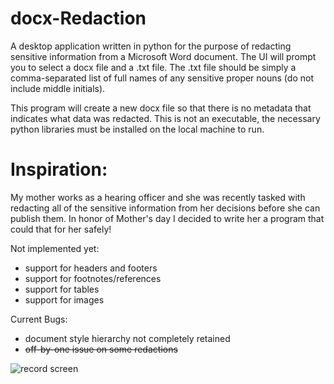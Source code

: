 # docx-Redaction

A desktop application written in python for the purpose of redacting sensitive information from a Microsoft Word document. The UI will prompt you to select a docx file and a .txt file. The .txt file should be simply a comma-separated list of full names of any sensitive proper nouns (do not include middle initials).

This program will create a new docx file so that there is no metadata that indicates what data was redacted. This is not an executable, the necessary python libraries must be installed on the local machine to run. 

# Inspiration:

My mother works as a hearing officer and she was recently tasked with redacting all of the sensitive information from her decisions before she can publish them. In honor of Mother's day I decided to write her a program that could that for her safely!


Not implemented yet:
- support for headers and footers
- support for footnotes/references
- support for tables
- support for images

Current Bugs:
- document style hierarchy not completely retained
- ~~off-by-one issue on some redactions~~


![record screen](https://github.com/RyanFriedman36/docx-redaction/blob/master/redaction%20ex.png)
